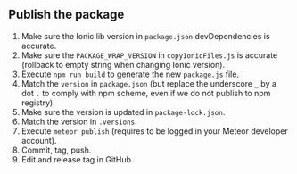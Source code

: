 ## Publish the package

1. Make sure the Ionic lib version in `package.json` devDependencies is accurate.
2. Make sure the `PACKAGE_WRAP_VERSION` in `copyIonicFiles.js` is accurate (rollback to empty string when changing Ionic version).
3. Execute `npm run build` to generate the new `package.js` file.
4. Match the `version` in `package.json` (but replace the underscore `_` by a dot `.` to comply with npm scheme, even if we do not publish to npm registry).
5. Make sure the version is updated in `package-lock.json`.
6. Match the version in `.versions`.
7. Execute `meteor publish` (requires to be logged in your Meteor developer account).
8. Commit, tag, push.
9. Edit and release tag in GitHub.
